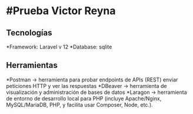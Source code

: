 # #Prueba Victor Reyna 

## Tecnologías
*Framework: Laravel v 12
*Database: sqlite

## Herramientas
*Postman -> herramienta para probar endpoints de APIs (REST) enviar peticiones HTTP y ver las respuestas
*DBeaver -> herramienta de visualización y administración de bases de datos
*Laragon -> herramienta de entorno de desarrollo local para PHP (incluye Apache/Nginx, MySQL/MariaDB, PHP, y facilita usar Composer, Node, etc.).

